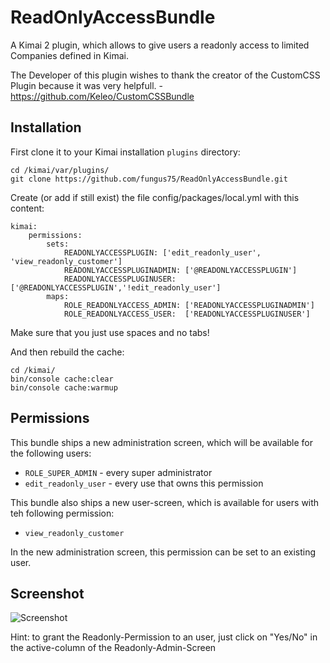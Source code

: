# ReadOnlyAccessBundle

A Kimai 2 plugin, which allows to give users a readonly access to limited Companies defined in Kimai.

The Developer of this plugin wishes to thank the creator of the CustomCSS Plugin because it was very helpfull. - https://github.com/Keleo/CustomCSSBundle

## Installation

First clone it to your Kimai installation `plugins` directory:
```
cd /kimai/var/plugins/
git clone https://github.com/fungus75/ReadOnlyAccessBundle.git
```

Create (or add if still exist) the file config/packages/local.yml
with this content:
```
kimai:
    permissions:
        sets:
            READONLYACCESSPLUGIN: ['edit_readonly_user', 'view_readonly_customer']
            READONLYACCESSPLUGINADMIN: ['@READONLYACCESSPLUGIN']
            READONLYACCESSPLUGINUSER:  ['@READONLYACCESSPLUGIN','!edit_readonly_user']
        maps:
            ROLE_READONLYACCESS_ADMIN: ['READONLYACCESSPLUGINADMIN']
            ROLE_READONLYACCESS_USER:  ['READONLYACCESSPLUGINUSER']
```
Make sure that you just use spaces and no tabs!


And then rebuild the cache: 
```
cd /kimai/
bin/console cache:clear
bin/console cache:warmup
```

## Permissions

This bundle ships a new administration screen, which will be available for the following users:

- `ROLE_SUPER_ADMIN` - every super administrator
- `edit_readonly_user` - every use that owns this permission 

This bundle also ships a new user-screen, which is available for users with teh following permission:

- `view_readonly_customer`

In the new administration screen, this permission can be set to an existing user.
 
## Screenshot

![Screenshot](https://raw.githubusercontent.com/fungus75/ReadOnlyAccessBundle/master/screenshot.jpg)

Hint: to grant the Readonly-Permission to an user, just click on "Yes/No" in the active-column of the Readonly-Admin-Screen

